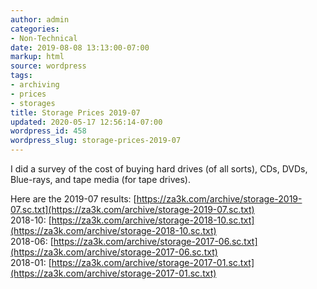 ```yaml
---
author: admin
categories:
- Non-Technical
date: 2019-08-08 13:13:00-07:00
markup: html
source: wordpress
tags:
- archiving
- prices
- storages
title: Storage Prices 2019-07
updated: 2020-05-17 12:56:14-07:00
wordpress_id: 458
wordpress_slug: storage-prices-2019-07
---
```

I did a survey of the cost of buying hard drives (of all sorts), CDs, DVDs, Blue-rays, and tape media (for tape drives).

Here are the 2019-07 results: [https://za3k.com/archive/storage-2019-07.sc.txt](https://za3k.com/archive/storage-2019-07.sc.txt)  
2018-10: [https://za3k.com/archive/storage-2018-10.sc.txt](https://za3k.com/archive/storage-2018-10.sc.txt)  
2018-06: [https://za3k.com/archive/storage-2017-06.sc.txt](https://za3k.com/archive/storage-2017-06.sc.txt)  
2018-01: [https://za3k.com/archive/storage-2017-01.sc.txt](https://za3k.com/archive/storage-2017-01.sc.txt)
